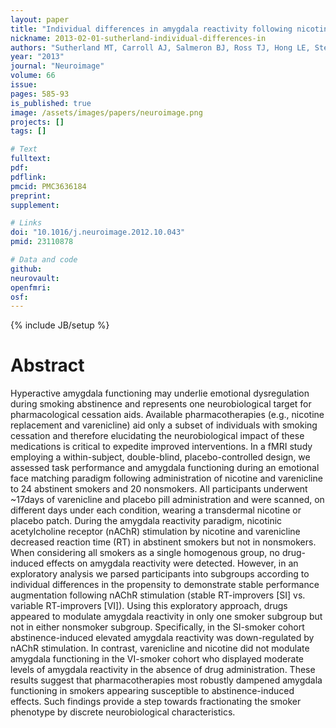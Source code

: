 ```yaml
---
layout: paper
title: "Individual differences in amygdala reactivity following nicotinic receptor stimulation in abstinent smokers."
nickname: 2013-02-01-sutherland-individual-differences-in
authors: "Sutherland MT, Carroll AJ, Salmeron BJ, Ross TJ, Hong LE, Stein EA"
year: "2013"
journal: "Neuroimage"
volume: 66
issue: 
pages: 585-93
is_published: true
image: /assets/images/papers/neuroimage.png
projects: []
tags: []

# Text
fulltext:
pdf:
pdflink:
pmcid: PMC3636184
preprint:
supplement:

# Links
doi: "10.1016/j.neuroimage.2012.10.043"
pmid: 23110878

# Data and code
github:
neurovault:
openfmri:
osf:
---
```

{% include JB/setup %}

# Abstract

Hyperactive amygdala functioning may underlie emotional dysregulation during smoking abstinence and represents one neurobiological target for pharmacological cessation aids. Available pharmacotherapies (e.g., nicotine replacement and varenicline) aid only a subset of individuals with smoking cessation and therefore elucidating the neurobiological impact of these medications is critical to expedite improved interventions. In a fMRI study employing a within-subject, double-blind, placebo-controlled design, we assessed task performance and amygdala functioning during an emotional face matching paradigm following administration of nicotine and varenicline to 24 abstinent smokers and 20 nonsmokers. All participants underwent ~17days of varenicline and placebo pill administration and were scanned, on different days under each condition, wearing a transdermal nicotine or placebo patch. During the amygdala reactivity paradigm, nicotinic acetylcholine receptor (nAChR) stimulation by nicotine and varenicline decreased reaction time (RT) in abstinent smokers but not in nonsmokers. When considering all smokers as a single homogenous group, no drug-induced effects on amygdala reactivity were detected. However, in an exploratory analysis we parsed participants into subgroups according to individual differences in the propensity to demonstrate stable performance augmentation following nAChR stimulation (stable RT-improvers [SI] vs. variable RT-improvers [VI]). Using this exploratory approach, drugs appeared to modulate amygdala reactivity in only one smoker subgroup but not in either nonsmoker subgroup. Specifically, in the SI-smoker cohort abstinence-induced elevated amygdala reactivity was down-regulated by nAChR stimulation. In contrast, varenicline and nicotine did not modulate amygdala functioning in the VI-smoker cohort who displayed moderate levels of amygdala reactivity in the absence of drug administration. These results suggest that pharmacotherapies most robustly dampened amygdala functioning in smokers appearing susceptible to abstinence-induced effects. Such findings provide a step towards fractionating the smoker phenotype by discrete neurobiological characteristics.
